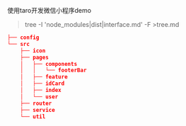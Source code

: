 使用taro开发微信小程序demo 

> tree -I 'node_modules|dist|interface.md' -F  >tree.md

``` json
├── config
└── src
    ├── icon
    ├── pages
    │   ├── components
    │   │   └── footerBar
    │   ├── feature
    │   ├── idCard
    │   ├── index
    │   └── user
    ├── router
    ├── service
    └── util

```